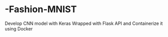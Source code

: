 # -Fashion-MNIST
Develop CNN model with Keras Wrapped with Flask API and Containerize it using Docker
